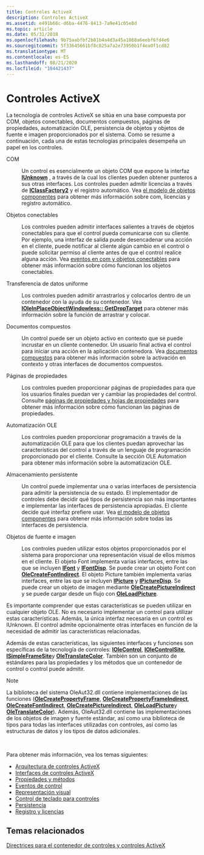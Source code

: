 ```yaml
---
title: Controles ActiveX
description: Controles ActiveX
ms.assetid: e491b66c-d6ba-4476-8413-7a9e41c05e8d
ms.topic: article
ms.date: 05/31/2018
ms.openlocfilehash: 9b75aabfbf2b81b4a4d3a45a1868a6eebf6fd4e6
ms.sourcegitcommit: 5f33645661bf8c825a7a2e73950b1f4ea0f1cd82
ms.translationtype: MT
ms.contentlocale: es-ES
ms.lasthandoff: 08/21/2020
ms.locfileid: "104421437"
---
```

# <a name="activex-controls"></a>Controles ActiveX

La tecnología de controles ActiveX se sitúa en una base compuesta por COM, objetos conectables, documentos compuestos, páginas de propiedades, automatización OLE, persistencia de objetos y objetos de fuente e imagen proporcionados por el sistema. Como se resume a continuación, cada una de estas tecnologías principales desempeña un papel en los controles.

<dl> <dt>

<span id="COM"></span><span id="com"></span>COM
</dt> <dd>

Un control es esencialmente un objeto COM que expone la interfaz [**IUnknown**](/windows/desktop/api/Unknwn/nn-unknwn-iunknown) , a través de la cual los clientes pueden obtener punteros a sus otras interfaces. Los controles pueden admitir licencias a través de [**IClassFactory2**](/windows/desktop/api/OCIdl/nn-ocidl-iclassfactory2) y el registro automático. Vea [el modelo de objetos componentes](the-component-object-model.md) para obtener más información sobre com, licencias y registro automático.

</dd> <dt>

<span id="Connectable_objects"></span><span id="connectable_objects"></span><span id="CONNECTABLE_OBJECTS"></span>Objetos conectables
</dt> <dd>

Los controles pueden admitir interfaces salientes a través de objetos conectables para que el control pueda comunicarse con su cliente. Por ejemplo, una interfaz de salida puede desencadenar una acción en el cliente, puede notificar al cliente algún cambio en el control o puede solicitar permiso al cliente antes de que el control realice alguna acción. Vea [eventos en com y objetos conectables](events-in-com-and-connectable-objects.md) para obtener más información sobre cómo funcionan los objetos conectables.

</dd> <dt>

<span id="Uniform_data_transfer"></span><span id="uniform_data_transfer"></span><span id="UNIFORM_DATA_TRANSFER"></span>Transferencia de datos uniforme
</dt> <dd>

Los controles pueden admitir arrastrarlos y colocarlos dentro de un contenedor con la ayuda de su contenedor. Vea [**IOleInPlaceObjectWindowless:: GetDropTarget**](/windows/desktop/api/OCIdl/nf-ocidl-ioleinplaceobjectwindowless-getdroptarget) para obtener más información sobre la función de arrastrar y colocar.

</dd> <dt>

<span id="Compound_documents"></span><span id="compound_documents"></span><span id="COMPOUND_DOCUMENTS"></span>Documentos compuestos
</dt> <dd>

Un control puede ser un objeto activo en contexto que se puede incrustar en un cliente contenedor. Un usuario final activa el control para iniciar una acción en la aplicación contenedora. Vea [documentos compuestos](compound-documents.md) para obtener más información sobre la activación en contexto y otras interfaces de documentos compuestos.

</dd> <dt>

<span id="Property_pages"></span><span id="property_pages"></span><span id="PROPERTY_PAGES"></span>Páginas de propiedades
</dt> <dd>

Los controles pueden proporcionar páginas de propiedades para que los usuarios finales puedan ver y cambiar las propiedades del control. Consulte [páginas de propiedades y hojas de propiedades](property-pages-and-property-sheets.md) para obtener más información sobre cómo funcionan las páginas de propiedades.

</dd> <dt>

<span id="OLE_automation"></span><span id="ole_automation"></span><span id="OLE_AUTOMATION"></span>Automatización OLE
</dt> <dd>

Los controles pueden proporcionar programación a través de la automatización OLE para que los clientes puedan aprovechar las características del control a través de un lenguaje de programación proporcionado por el cliente. Consulte la sección OLE Automation para obtener más información sobre la automatización OLE.

</dd> <dt>

<span id="Persistent_storage"></span><span id="persistent_storage"></span><span id="PERSISTENT_STORAGE"></span>Almacenamiento persistente
</dt> <dd>

Un control puede implementar una o varias interfaces de persistencia para admitir la persistencia de su estado. El implementador de controles debe decidir qué tipos de persistencia son más importantes e implementar las interfaces de persistencia apropiadas. El cliente decide qué interfaz prefiere usar. Vea [el modelo de objetos componentes](the-component-object-model.md) para obtener más información sobre todas las interfaces de persistencia.

</dd> <dt>

<span id="Font_and_picture_objects"></span><span id="font_and_picture_objects"></span><span id="FONT_AND_PICTURE_OBJECTS"></span>Objetos de fuente e imagen
</dt> <dd>

Los controles pueden utilizar estos objetos proporcionados por el sistema para proporcionar una representación visual de ellos mismos en el cliente. El objeto Font implementa varias interfaces, entre las que se incluyen [**IFont**](/windows/desktop/api/OCIdl/nn-ocidl-ifont) y [**IFontDisp**](/windows/win32/api/ocidl/nn-ocidl-ifontdisp). Se puede crear un objeto Font con [**OleCreateFontIndirect**](/windows/desktop/api/OleCtl/nf-olectl-olecreatefontindirect). El objeto Picture también implementa varias interfaces, entre las que se incluyen [**IPicture**](/windows/desktop/api/OCIdl/nn-ocidl-ipicture) y [**IPictureDisp**](/windows/win32/api/ocidl/nn-ocidl-ipicturedisp). Se puede crear un objeto de imagen mediante [**OleCreatePictureIndirect**](/windows/desktop/api/OleCtl/nf-olectl-olecreatepictureindirect) y se puede cargar desde un flujo con [**OleLoadPicture**](/windows/desktop/api/OleCtl/nf-olectl-oleloadpicture).

</dd> </dl>

Es importante comprender que estas características se pueden utilizar en cualquier objeto OLE. No es necesario implementar un control para utilizar estas características. Además, la única interfaz necesaria en un control es IUnknown. El control admite opcionalmente otras interfaces en función de la necesidad de admitir las características relacionadas.

Además de estas características, las siguientes interfaces y funciones son específicas de la tecnología de controles: [**IOleControl**](/windows/desktop/api/OCIdl/nn-ocidl-iolecontrol), [**IOleControlSite**](/windows/desktop/api/OCIdl/nn-ocidl-iolecontrolsite), [**ISimpleFrameSite**](/windows/desktop/api/OCIdl/nn-ocidl-isimpleframesite)y [**OleTranslateColor**](/windows/desktop/api/OleCtl/nf-olectl-oletranslatecolor). También son un conjunto de estándares para las propiedades y los métodos que un contenedor de control o control puede admitir.

> [!Note]  
> La biblioteca del sistema OleAut32.dll contiene implementaciones de las funciones ([**OleCreatePropertyFrame**](/windows/desktop/api/OleCtl/nf-olectl-olecreatepropertyframe), [**OleCreatePropertyFrameIndirect**](/windows/desktop/api/OleCtl/nf-olectl-olecreatepropertyframeindirect), [**OleCreateFontIndirect**](/windows/desktop/api/OleCtl/nf-olectl-olecreatefontindirect), [**OleCreatePictureIndirect**](/windows/desktop/api/OleCtl/nf-olectl-olecreatepictureindirect), [**OleLoadPicture**](/windows/desktop/api/OleCtl/nf-olectl-oleloadpicture)y [**OleTranslateColor**](/windows/desktop/api/OleCtl/nf-olectl-oletranslatecolor)). Además, OleAut32.dll contiene las implementaciones de los objetos de imagen y fuente estándar, así como una biblioteca de tipos para todas las interfaces utilizadas con controles, así como las estructuras de datos y los tipos de datos adicionales.

 

Para obtener más información, vea los temas siguientes:

-   [Arquitectura de controles ActiveX](activex-controls-architecture.md)
-   [Interfaces de controles ActiveX](activex-controls-interfaces.md)
-   [Propiedades y métodos](properties-and-methods.md)
-   [Eventos de control](control-events.md)
-   [Representación visual](visual-representation.md)
-   [Control de teclado para controles](keyboard-handling-for-controls.md)
-   [Persistencia](persistence.md)
-   [Registro y licencias](registration-and-licensing.md)

## <a name="related-topics"></a>Temas relacionados

<dl> <dt>

[Directrices para el contenedor de controles y controles ActiveX](activex-control-and-control-container-guidelines.md)
</dt> </dl>

 

 